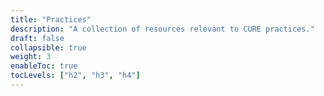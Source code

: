 ```yaml
---
title: "Practices"
description: "A collection of resources relevant to CURE practices."
draft: false
collapsible: true
weight: 3
enableToc: true
tocLevels: ["h2", "h3", "h4"]
---
```

